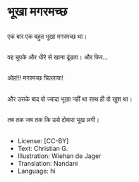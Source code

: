 # भूखा मगरमच्छ

##
एक बार एक बहुत भूखा मगरमच्छ था।

##
वह चुपके और धीरे से खाना ढूंढता। और फिर...

##
ओह!!! मगरमच्छ चिल्लाया!

##
और उसके बाद वो ज्यादा भूखा नहीं था साथ ही वो खुश था।

##
तब तक जब तक कि उसे दोबारा भूख लगी।

##
* License: [CC-BY]
* Text: Christian G.
* Illustration: Wiehan de Jager
* Translation: Nandani
* Language: hi
